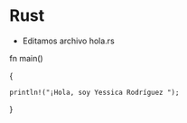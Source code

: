 # Rust

+ Editamos archivo hola.rs

fn main() 

{
>>>>
    println!("¡Hola, soy Yessica Rodríguez ");
>>>>

}
